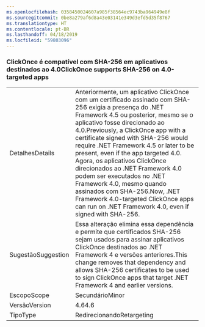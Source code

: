 ```yaml
---
ms.openlocfilehash: 0358450024607a985f38564ec9743ba964949e8f
ms.sourcegitcommit: 0be8a279af6d8a43e03141e349d3efd5d35f8767
ms.translationtype: HT
ms.contentlocale: pt-BR
ms.lasthandoff: 04/18/2019
ms.locfileid: "59803096"
---
```

### <a name="clickonce-supports-sha-256-on-40-targeted-apps"></a><span data-ttu-id="7ac23-101">ClickOnce é compatível com SHA-256 em aplicativos destinados ao 4.0</span><span class="sxs-lookup"><span data-stu-id="7ac23-101">ClickOnce supports SHA-256 on 4.0-targeted apps</span></span>

|   |   |
|---|---|
|<span data-ttu-id="7ac23-102">Detalhes</span><span class="sxs-lookup"><span data-stu-id="7ac23-102">Details</span></span>|<span data-ttu-id="7ac23-103">Anteriormente, um aplicativo ClickOnce com um certificado assinado com SHA-256 exigia a presença do .NET Framework 4.5 ou posterior, mesmo se o aplicativo fosse direcionado ao 4.0.</span><span class="sxs-lookup"><span data-stu-id="7ac23-103">Previously, a ClickOnce app with a certificate signed with SHA-256 would require .NET Framework 4.5 or later to be present, even if the app targeted 4.0.</span></span> <span data-ttu-id="7ac23-104">Agora, os aplicativos ClickOnce direcionados ao .NET Framework 4.0 podem ser executados no .NET Framework 4.0, mesmo quando assinados com SHA-256.</span><span class="sxs-lookup"><span data-stu-id="7ac23-104">Now, .NET Framework 4.0-targeted ClickOnce apps can run on .NET Framework 4.0, even if signed with SHA-256.</span></span>|
|<span data-ttu-id="7ac23-105">Sugestão</span><span class="sxs-lookup"><span data-stu-id="7ac23-105">Suggestion</span></span>|<span data-ttu-id="7ac23-106">Essa alteração elimina essa dependência e permite que certificados SHA-256 sejam usados para assinar aplicativos ClickOnce destinados ao .NET Framework 4 e versões anteriores.</span><span class="sxs-lookup"><span data-stu-id="7ac23-106">This change removes that dependency and allows SHA-256 certificates to be used to sign ClickOnce apps that target .NET Framework 4 and earlier versions.</span></span>|
|<span data-ttu-id="7ac23-107">Escopo</span><span class="sxs-lookup"><span data-stu-id="7ac23-107">Scope</span></span>|<span data-ttu-id="7ac23-108">Secundário</span><span class="sxs-lookup"><span data-stu-id="7ac23-108">Minor</span></span>|
|<span data-ttu-id="7ac23-109">Versão</span><span class="sxs-lookup"><span data-stu-id="7ac23-109">Version</span></span>|<span data-ttu-id="7ac23-110">4.6</span><span class="sxs-lookup"><span data-stu-id="7ac23-110">4.6</span></span>|
|<span data-ttu-id="7ac23-111">Tipo</span><span class="sxs-lookup"><span data-stu-id="7ac23-111">Type</span></span>|<span data-ttu-id="7ac23-112">Redirecionando</span><span class="sxs-lookup"><span data-stu-id="7ac23-112">Retargeting</span></span>|
